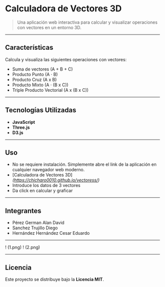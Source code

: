 #  Calculadora de Vectores 3D

> Una aplicación web interactiva para calcular y visualizar operaciones con vectores en un entorno 3D.

---

## Características

Calcula y visualiza las siguientes operaciones con vectores:

* Suma de vectores (A + B + C)
* Producto Punto (A ⋅ B)
* Producto Cruz (A x B)
* Producto Mixto (A ⋅ (B x C))
* Triple Producto Vectorial (A x (B x C))

---

## Tecnologías Utilizadas

* **JavaScript**
* **Three.js**
* **D3.js**

---

## Uso

* No se requiere instalación. Simplemente abre el link de la aplicación en cualquier navegador web moderno.
* [Calculadora de Vectores 3D] *(https://chicharo0010.github.io/vectoress/)*
* Introduce los datos de 3 vectores
* Da click en calcular y graficar

---

## Integrantes
* Pérez German Alan David
* Sanchez Trujillo Diego
* Hernández Hernández Cesar Eduardo

---

! (1.png)
! (2.png)

---

## Licencia

Este proyecto se distribuye bajo la **Licencia MIT**.


```

